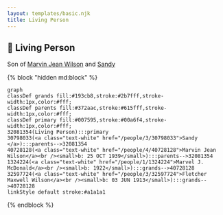 ```yaml
---
layout: templates/basic.njk
title: Living Person
---
```

## 🔵 Living Person

Son of [Marvin Jean Wilson](/people/4/40728128) and [Sandy ](/people/3/30798033)

{% block "hidden md:block" %}
```mermaid
graph
classDef grands fill:#193cb8,stroke:#2b7fff,stroke-width:1px,color:#fff;
classDef parents fill:#372aac,stroke:#615fff,stroke-width:1px,color:#fff;
classDef primary fill:#007595,stroke:#00a6f4,stroke-width:1px,color:#fff;
32081354(Living Person):::primary
30798033(<a class="text-white" href="/people/3/30798033">Sandy </a>):::parents-->32081354
40728128(<a class="text-white" href="/people/4/40728128">Marvin Jean Wilson</a><br /><small>b: 25 OCT 1939</small>):::parents-->32081354
1324224(<a class="text-white" href="/people/1/1324224">Marvel J. McDonald</a><br /><small>b: 1922</small>):::grands-->40728128
32597724(<a class="text-white" href="/people/3/32597724">Fletcher Maxwell Wilson</a><br /><small>b: 03 JUN 1913</small>):::grands-->40728128
linkStyle default stroke:#a1a1a1
```
{% endblock %}
